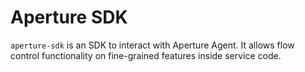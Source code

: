 # Aperture SDK

`aperture-sdk` is an SDK to interact with Aperture Agent. It allows flow control
functionality on fine-grained features inside service code.
